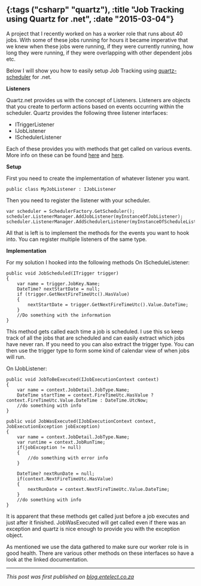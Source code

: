 {:tags ("csharp" "quartz"), :title "Job Tracking using Quartz for .net", :date "2015-03-04"}
-----
A project that I recently worked on has a worker role that runs about 40 jobs. With some of these jobs running for hours it became imperative that we knew when these jobs were running, if they were currently running, how long they were running, if they were overlapping with other dependent jobs etc.  

Below I will show you how to easily setup Job Tracking using [quartz-scheduler](http://www.quartz-scheduler.net/) for .net.

**Listeners**

Quartz.net provides us with the concept of Listeners. Listeners are objects that you create to perform actions based on events occurring within the scheduler. Quartz provides the following three listener interfaces:

* ITriggerListener
* IJobListener
* ISchedulerListener 

Each of these provides you with methods that get called on various events. More info on these can be found [here](http://www.quartz-scheduler.net/documentation/quartz-2.x/tutorial/trigger-and-job-listeners.html) and [here](http://www.quartz-scheduler.net/documentation/quartz-2.x/tutorial/scheduler-listeners.html).

**Setup**

First you need to create the implementation of whatever listener you want.
<pre><code class="language-csharp">public class MyJobListener : IJobListener</code></pre>
Then you need to register the listener with your scheduler.
<pre><code class="language-csharp">var scheduler = SchedulerFactory.GetScheduler();
scheduler.ListenerManager.AddJobListener(myInstanceOfJobListener);
scheduler.ListenerManager.AddSchedulerListener(myInstanceOfScheduleListener);</code></pre>
All that is left is to implement the methods for the events you want to hook into.
You can register multiple listeners of the same type.

**Implementation**

For my solution I hooked into the following methods
On IScheduleListener:
<pre><code class="language-csharp">public void JobScheduled(ITrigger trigger)
{
    var name = trigger.JobKey.Name;
    DateTime? nextStartDate = null;
    if (trigger.GetNextFireTimeUtc().HasValue)
    {
        nextStartDate = trigger.GetNextFireTimeUtc().Value.DateTime;
    }
    //Do something with the information
}</code></pre>
This method gets called each time a job is scheduled. I use this so keep track of all the jobs that are scheduled and can easily extract which jobs have never ran. If you need to you can also extract the trigger type. You can then use the trigger type to form some kind of calendar view of when jobs will run.

On IJobListener:
<pre><code class="language-csharp">public void JobToBeExecuted(IJobExecutionContext context)
{
    var name = context.JobDetail.JobType.Name;
    DateTime startTime = context.FireTimeUtc.HasValue ? context.FireTimeUtc.Value.DateTime : DateTime.UtcNow;
    //do something with info
}

public void JobWasExecuted(IJobExecutionContext context, JobExecutionException jobException)
{
    var name = context.JobDetail.JobType.Name;
    var runtime = context.JobRunTime;
    if(jobException != null)
    {
        //do something with error info
    }

    DateTime? nextRunDate = null;
    if(context.NextFireTimeUtc.HasValue)
    {
        nextRunDate = context.NextFireTimeUtc.Value.DateTime;
    }
    //do something with info
}</code></pre>
It is apparent that these methods get called just before a job executes and just after it finished. JobWasExecuted will get called even if there was an exception and quartz is nice enough to provide you with the exception object.

As mentioned we use the data gathered to make sure our worker role is in good health. There are various other methods on these interfaces so have a look at the linked documentation.
___
*This post was first published on [blog.entelect.co.za](http://blog.entelect.co.za/home)*

<a href="http://www.codeproject.com/script/Articles/BlogFeedList.aspx?amid=8804440" rel="tag" style="display:none">CodeProject</a>
